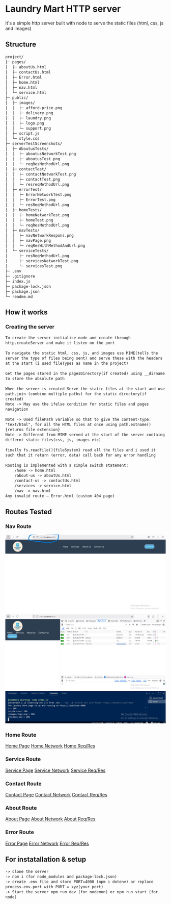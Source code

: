 # Laundry Mart HTTP server 
It's a simple http server built with node to serve the static files (html, css, js and images)


## Structure

```
project/
├─ pages/
│  ├─ aboutUs.html
│  ├─ contactUs.html
│  ├─ Error.html
│  ├─ home.html
│  ├─ nav.html
│  └─ service.html
├─ public/
│  ├─ images/
│  │  ├─ afford-price.png
│  │  ├─ delivery.png
│  │  ├─ laundry.png
│  │  ├─ logo.png
│  │  └─ support.png
│  ├─ script.js
│  └─ style.css
├─ serverTestScreenshots/
│  ├─ AboutusTests/
│  │  ├─ aboutusNetworkTest.png
│  │  ├─ aboutusTest.png
│  │  └─ reqResMethodUrl.png
│  ├─ contactTest/
│  │  ├─ contactNetworkTest.png
│  │  ├─ contactTest.png
│  │  └─ resreqMethodUrl.png
│  ├─ errorTest/
│  │  ├─ ErrorNetworkTest.png
│  │  ├─ ErrorTest.png
│  │  └─ resReqMethodUrl.png
│  ├─ homeTests/
│  │  ├─ homeNetworkTest.png
│  │  ├─ homeTest.png
│  │  └─ reqResMethodUrl.png
│  ├─ navTests/
│  │  ├─ navNetworkRespons.png
│  │  ├─ navPage.png
│  │  └─ reqResWithMethodAndUrl.png
│  └─ serviceTests/
│     ├─ resReqMethodUrl.png
│     ├─ servicesNetworkTest.png
│     └─ servicesTest.png
├─ .env
├─ .gitignore
├─ index.js
├─ package-lock.json
├─ package.json
└─ readme.md

```
## How it works

### Creating the server
    To create the server initialise node and create through http.createServer and make it listen on the port

    To navigate the static html, css, js, and images use MIME(tells the server the type of files being sent) and serve these with the headers at the start (i used fileTypes as name in the project)

    Get the pages stored in the pagesDirectory(if created) using __dirname to store the absolute path

    When the server is created Serve the static files at the start and use path.join (combine multiple paths) for the static directory(if created)
    Note -> May use the ifelse condition for static files and pages navigation

    Note -> Used filePath variable so that to give the content-type: "text/html", for all the HTML files at once using path.extname(){returns file extension}
    Note -> Different from MIME served at the start of the server containg differnt static files(css, js, images etc)

    finally fs.readfile(){fileSystem} read all the files and i used it such that it return (error, data) call back for any error handling
    
    Routing is implemented with a simple switch statement:
        /home -> home.html
        /about-us -> aboutUs.html
        /contact-us -> contactUs.html
        /services -> service.html
        /nav -> nav.html
    Any invalid route → Error.html (custom 404 page)

## Routes Tested

### Nav Route
![Nav Page](./serverTestScreenshots/navTests/navPage.png)
![Nav Network](./serverTestScreenshots/navTests/navNetworkRespons.png)
![Nav Req/Res](./serverTestScreenshots/navTests/reqResWithMethodAndUrl.png)

### Home Route
[Home Page](./serverTestScreenshots/homeTests/homeTest.png)
[Home Network](./serverTestScreenshots/homeTests/homeNetworkTest.png)
[Home Req/Res](./serverTestScreenshots/homeTests/reqResMethodUrl.png)

### Service Route
[Service Page](./serverTestScreenshots/serviceTests/servicesTest.png)
[Service Network](./serverTestScreenshots/serviceTests/servicesNetworkTest.png)
[Service Req/Res](./serverTestScreenshots/serviceTests/resReqMethodUrl.png)

### Contact Route
[Contact Page](./serverTestScreenshots/contactTest/contactTest.png)
[Contact Network](./serverTestScreenshots/contactTest/contactNetworkTest.png)
[Contact Req/Res](./serverTestScreenshots/contactTest/resreqMethodUrl.png)

### About Route
[About Page](./serverTestScreenshots/AboutusTests/aboutusTest.png)
[About Network](./serverTestScreenshots/AboutusTests/aboutusNetworkTest.png)
[About Req/Res](./serverTestScreenshots/AboutusTests/reqResMethodUrl.png)

### Error Route
[Error Page](./serverTestScreenshots/errorTest/ErrorTest.png)
[Error Network](./serverTestScreenshots/errorTest/ErrorNetworkTest.png)
[Error Req/Res](./serverTestScreenshots/errorTest/resReqMethodUrl.png)


## For instatallation & setup

    -> clone the server
    -> npm i (for node_modules and package-lock.json)
    -> create .env file and store PORT=4000 (npm i dotenv) or replace process.env.port with PORT = xyz(your port)  
    -> Start the server npm run dev (for nodemon) or npm run start (for node)
